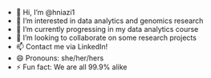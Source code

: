 - 👋 Hi, I’m @hniazi1
- 👀 I’m interested in data analytics and genomics research
- 🌱 I’m currently progressing in my data analytics course 
- 💞️ I’m looking to collaborate on some research projects
- 📫 Contact me via LinkedIn! 
- 😄 Pronouns: she/her/hers
- ⚡ Fun fact: We are all 99.9% alike 

<!---
hniazi1/hniazi1 is a ✨ special ✨ repository because its `README.md` (this file) appears on your GitHub profile.
You can click the Preview link to take a look at your changes.
--->
